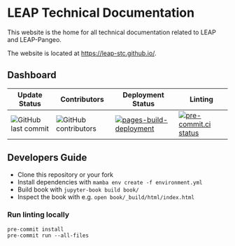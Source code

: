 # LEAP Technical Documentation

This website is the home for all technical documentation related to LEAP and LEAP-Pangeo.

The website is located at <https://leap-stc.github.io/>.

## Dashboard

| Update Status                       | Contributors                          | Deployment Status                                    | Linting                                          |
| ----------------------------------- | ------------------------------------- | ---------------------------------------------------- | ------------------------------------------------ |
| ![GitHub last commit][commit badge] | ![GitHub contributors][contrib badge] | [![pages-build-deployment][build badge]][build link] | [![pre-commit.ci status][pc badge]][pc link] |

## Developers Guide

- Clone this repository or your fork
- Install dependencies with `mamba env create -f environment.yml`
- Build book with `jupyter-book build book/`
- Inspect the book with e.g. `open book/_build/html/index.html`

### Run linting locally

```
pre-commit install
pre-commit run --all-files 
```

[build badge]: https://github.com/leap-stc/leap-stc.github.io/actions/workflows/pages/pages-build-deployment/badge.svg
[build link]: https://github.com/leap-stc/leap-stc.github.io/actions/workflows/pages/pages-build-deployment
[commit badge]: https://img.shields.io/github/last-commit/leap-stc/leap-stc.github.io
[contrib badge]: https://img.shields.io/github/contributors/leap-stc/leap-stc.github.io
[pc link]: https://results.pre-commit.ci/latest/github/leap-stc/leap-stc.github.io/main
[pc badge]: https://results.pre-commit.ci/badge/github/leap-stc/leap-stc.github.io/main.svg
